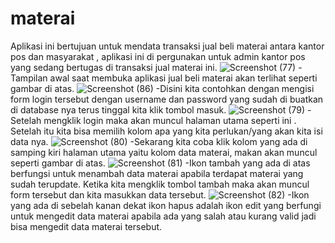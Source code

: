 # materai
Aplikasi ini bertujuan untuk mendata transaksi jual beli materai antara kantor pos dan masyarakat ,  aplikasi ini di pergunakan untuk admin kantor pos yang sedang bertugas di transaksi jual materai ini.
![Screenshot (77)](https://user-images.githubusercontent.com/82192226/162896862-f3347eeb-c617-498e-88f3-d2f082e089c3.png)
-Tampilan awal saat membuka aplikasi jual beli materai akan terlihat seperti gambar di atas.
![Screenshot (86)](https://user-images.githubusercontent.com/82192226/162897267-77f902e5-b288-4c08-9b9e-d13a713d76c2.png)
-Disini kita contohkan dengan mengisi form login tersebut dengan username dan password yang sudah di buatkan di database nya terus tinggal kita klik tombol masuk.
![Screenshot (79)](https://user-images.githubusercontent.com/82192226/162897448-1fa5f980-8012-497e-bb06-3d57bdd2f7ce.png)
-Setelah mengklik login maka akan muncul halaman utama seperti ini . Setelah itu kita bisa memilih kolom apa yang kita perlukan/yang akan kita isi data nya.
![Screenshot (80)](https://user-images.githubusercontent.com/82192226/162897575-2e023b91-94e0-4a54-8ecc-b2a08c0975bb.png)
-Sekarang kita coba klik kolom yang ada di samping kiri halaman utama yaitu kolom data materai, makan akan muncul seperti gambar di atas.
![Screenshot (81)](https://user-images.githubusercontent.com/82192226/162897978-1f1150f1-b2df-4b6e-b64b-793e55701a6e.png)
-Ikon tambah yang ada di atas berfungsi untuk menambah data materai apabila terdapat materai yang sudah terupdate. Ketika kita mengklik tombol tambah maka akan muncul form tersebut dan kita masukkan data tersebut.
![Screenshot (82)](https://user-images.githubusercontent.com/82192226/162898266-eeded126-50e1-4fc1-b48e-4d088031fa0f.png)
-Ikon yang ada di sebelah kanan dekat ikon hapus adalah ikon edit yang berfungi untuk mengedit data materai apabila ada yang salah atau kurang valid jadi bisa mengedit data materai tersebut.
